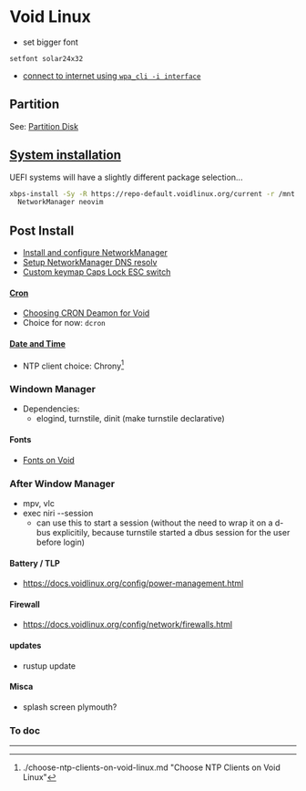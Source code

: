 # Void Linux

- set bigger font

```
setfont solar24x32
```

- [connect to internet using `wpa_cli -i interface`](../connect-to-internet-using-wpa-cli-i-interface.md)


## Partition

See: [Partition Disk](../partition-disk.md)

## [System installation](https://docs.voidlinux.org/installation/guides/fde.html#system-installation)

UEFI systems will have a slightly different package selection...

```sh
xbps-install -Sy -R https://repo-default.voidlinux.org/current -r /mnt base-system cryptsetup grub-x86_64-efi lvm2 \
  NetworkManager neovim
```
## Post Install

- [Install and configure NetworkManager](./networkmanager-install-and-configure-on-void.md)
- [Setup NetworkManager DNS resolv](./networkmanager-choosing-the-right-dns-strategy-for-void-linux-symlink-openresolv-or-systemd-resolved.md)
- [Custom keymap Caps Lock ESC switch](./custom-keymap-caps-lock-esc-switch.md)

#### [Cron](https://docs.voidlinux.org/config/cron.html)

- [Choosing CRON Deamon for Void](./choosing-cron-deamon-for-void.md)
- Choice for now: `dcron`

#### [Date and Time](https://docs.voidlinux.org/config/date-time.html)

- NTP client choice: Chrony[^5]

### Windown Manager

- Dependencies:
  - elogind, turnstile, dinit (make turnstile declarative)

#### Fonts

- [Fonts on Void](./fonts.md)

### After Window Manager

- mpv, vlc
- exec niri --session
  - can use this to start a session (without the need to wrap it on a d-bus explicitily, because turnstile started a dbus session for the user before login)

#### Battery / TLP

- https://docs.voidlinux.org/config/power-management.html

#### Firewall

- https://docs.voidlinux.org/config/network/firewalls.html

#### updates

- rustup update

#### Misca

- splash screen plymouth?


### To doc


---

[^1]: https://docs.voidlinux.org/installation/live-images/partitions.html
[^2]: ../checking-disk-advanced-formats-hd-ssd-nvme.md
[^3]: https://wiki.archlinux.org/title/EFI_system_partition#Create_the_partition
[^4]: https://docs.voidlinux.org/installation/guides/fde.html
[^5]: ./choose-ntp-clients-on-void-linux.md "Choose NTP Clients on Void Linux"
